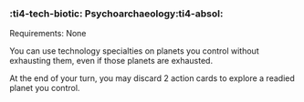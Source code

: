 ### :ti4-tech-biotic: **Psychoarchaeology**:ti4-absol:

Requirements: None

You can use technology specialties on planets you control without exhausting them, even if those planets are exhausted.

At the end of your turn, you may discard 2 action cards to explore a readied planet you control.
